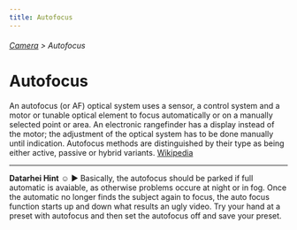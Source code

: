 ```yaml
---
title: Autofocus
---
```

###### [Camera](../wiki/camera-technology.html) > Autofocus

# Autofocus

An autofocus (or AF) optical system uses a sensor, a control system and a motor or tunable optical element to focus automatically or on a manually selected point or area. An electronic rangefinder has a display instead of the motor; the adjustment of the optical system has to be done manually until indication. Autofocus methods are distinguished by their type as being either active, passive or hybrid variants. <a href="https://en.wikipedia.org/wiki/Autofocus" target="_blank">Wikipedia</a>  

---
**Datarhei Hint** ☺ ► Basically, the autofocus should be parked if full automatic is avaiable, as otherwise problems occure at night or in fog. Once the automatic no longer finds the subject again to focus, the auto focus function starts up and down what results an ugly video. Try your hand at a preset with autofocus and then set the autofocus off and save your preset.
